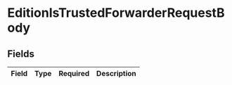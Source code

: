# EditionIsTrustedForwarderRequestBody


## Fields

| Field       | Type        | Required    | Description |
| ----------- | ----------- | ----------- | ----------- |